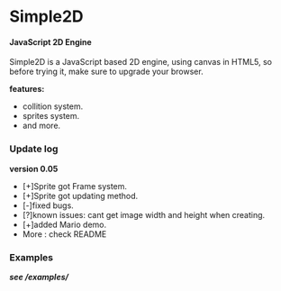 Simple2D
========

#### JavaScript 2D Engine ####

Simple2D is a JavaScript based 2D engine, using canvas in HTML5, so before trying it, make sure to upgrade your browser.

**features:**

* collition system.
* sprites system.
* and more.


### Update log ###

**version 0.05**

* [+]Sprite got Frame system.
* [+]Sprite got updating method.
* [-]fixed bugs.
* [?]known issues: cant get image width and height when creating.
* [+]added Mario demo.
* More : check README 

### Examples ###

***see /examples/***